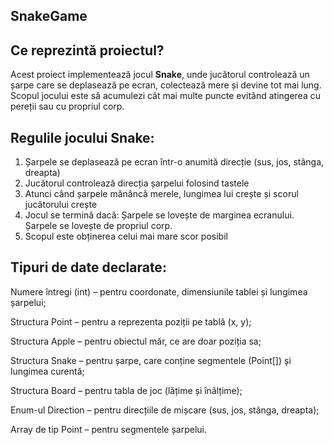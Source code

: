 ##  SnakeGame

## Ce reprezintă proiectul?
Acest proiect implementează jocul **Snake**, unde jucătorul controlează un șarpe care se deplasează pe ecran, colectează mere și devine tot mai lung. Scopul jocului este să acumulezi cât mai multe puncte evitând atingerea cu pereții sau cu propriul corp.

## Regulile jocului Snake:
1. Șarpele se deplasează pe ecran într-o anumită direcție (sus, jos, stânga, dreapta)
2. Jucătorul controlează direcția șarpelui folosind tastele 
3. Atunci când șarpele mănâncă merele, lungimea lui crește și scorul jucătorului crește
4. Jocul se termină dacă:
 Șarpele se lovește de marginea ecranului.
 Șarpele se lovește de propriul corp.
5. Scopul este obținerea celui mai mare scor posibil

## Tipuri de date declarate:
Numere întregi (int) – pentru coordonate, dimensiunile tablei și lungimea șarpelui;

Structura Point – pentru a reprezenta poziții pe tablă (x, y);

Structura Apple – pentru obiectul măr, ce are doar poziția sa;

Structura Snake – pentru șarpe, care conține segmentele (Point[]) și lungimea curentă;

Structura Board – pentru tabla de joc (lățime și înălțime);

Enum-ul Direction – pentru direcțiile de mișcare (sus, jos, stânga, dreapta);

Array de tip Point – pentru segmentele șarpelui.